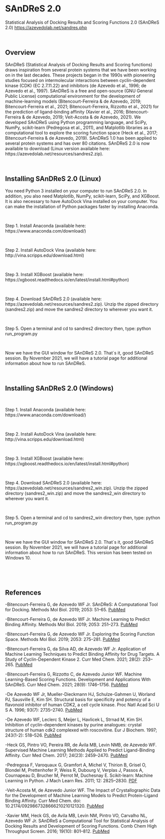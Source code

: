 # SAnDReS 2.0
Statistical Analysis of Docking Results and Scoring Functions 2.0 (SAnDReS 2.0)
https://azevedolab.net/sandres.php
<P>&nbsp;</P>
<H2>Overview</H2>
SAnDReS (Statistical Analysis of Docking Results and Scoring functions) draws inspiration from several protein systems that we have been working on in the last decades. These projects began in the 1990s with pioneering studies focused on intermolecular interactions between cyclin-dependent kinase (CDK) (EC 2.7.11.22) and inhibitors (de Azevedo et al., 1996; de Azevedo et al., 1997). SAnDReS is a free and open-source (GNU General Public License) computational environment for the development of machine-learning models (Bitencourt-Ferreira & de Azevedo, 2019; Bitencourt-Ferreira et al., 2021; Bitencourt-Ferreira, Rizzotto et al., 2021) for the prediction of ligand-binding affinity (Xavier et al., 2016; Bitencourt-Ferreira & de Azevedo, 2019; Veit-Acosta & de Azevedo, 2021). We developed SAnDReS using Python programming language, and SciPy, NumPy, scikit-learn (Pedregosa et al., 2011), and Matplotlib libraries as a computational tool to explore the scoring function space (Heck et al., 2017; Bitencourt-Ferreira & de Azevedo, 2019). SAnDReS 1.0 has been applied to several protein systems and has over 80 citations. SAnDReS 2.0 is now available to download (Linux version available here: https://azevedolab.net/resources/sandres2.zip).

<P>&nbsp;</P>

<H2>Installing SAnDReS 2.0 (Linux)</H2>  
You need Python 3 installed on your computer to run SAnDReS 2.0. In addition, you also need Matplotlib, NumPy, scikit-learn, SciPy, and XGBoost. It is also necessary to have AutoDock Vina installed on your computer. You can make the installation of Python packages faster by installing Anaconda. 
<P>&nbsp;</P>
Step 1. Install Anaconda (available here: https://www.anaconda.com/download/)
<P>&nbsp;</P>
Step 2. Install AutoDock Vina (available here: http://vina.scripps.edu/download.html)
<P>&nbsp;</P>
Step 3. Install XGBoost (available here: https://xgboost.readthedocs.io/en/latest/install.html#python)
<P>&nbsp;</P>
Step 4. Download SAnDReS 2.0 (available here: https://azevedolab.net/resources/sandres2.zip). Unzip the zipped directory (sandres2.zip) and move the sandres2 directory to wherever you want it.
<P>&nbsp;</P>
Step 5. Open a terminal and cd to sandres2 directory then, type: python run_program.py 
<P>&nbsp;</P>
Now we have the GUI window for SAnDReS 2.0. That´s it, good SAnDReS session. By November 2021, we will have a tutorial page for additional information about how to run SAnDReS.
<P>&nbsp;</P>

<H2>Installing SAnDReS 2.0 (Windows)</H2>  
<P>&nbsp;</P>
Step 1. Install Anaconda (available here: https://www.anaconda.com/download/)
<P>&nbsp;</P>
Step 2. Install AutoDock Vina (available here: http://vina.scripps.edu/download.html)
<P>&nbsp;</P>
Step 3. Install XGBoost (available here: https://xgboost.readthedocs.io/en/latest/install.html#python)
<P>&nbsp;</P>
Step 4. Download SAnDReS 2.0 (available here: https://azevedolab.net/resources/sandres2_win.zip). Unzip the zipped directory (sandres2_win.zip) and move the sandres2_win directory to wherever you want it.
<P>&nbsp;</P>
Step 5. Open a terminal and cd to sandres2_win directory then, type: python run_program.py 
<P>&nbsp;</P>
Now we have the GUI window for SAnDReS 2.0. That´s it, good SAnDReS session. By November 2021, we will have a tutorial page for additional information about how to run SAnDReS. This version has been tested on Windows 10.
<P>&nbsp;</P>
<P>&nbsp;</P>
<H2>References</H2>

-Bitencourt-Ferreira G, de Azevedo WF Jr. SAnDReS: A Computational Tool for Docking. Methods Mol Biol. 2019; 2053: 51–65.   <a href="https://pubmed.ncbi.nlm.nih.gov/31452098/">PubMed</a>   

-Bitencourt-Ferreira G, de Azevedo WF Jr. Machine Learning to Predict Binding Affinity. Methods Mol Biol. 2019; 2053: 251–273.   <a href="https://pubmed.ncbi.nlm.nih.gov/31452110/">PubMed</a>   

-Bitencourt-Ferreira G, de Azevedo WF Jr. Exploring the Scoring Function Space. Methods Mol Biol. 2019; 2053: 275–281.   <a href="https://pubmed.ncbi.nlm.nih.gov/31452111/">PubMed</a>   

-Bitencourt-Ferreira G, da Silva AD, de Azevedo WF Jr. Application of Machine Learning Techniques to Predict Binding Affinity for Drug Targets. A Study of Cyclin-Dependent Kinase 2. Curr Med Chem. 2021; 28(2): 253–265.   <a href="https://pubmed.ncbi.nlm.nih.gov/31729287/">PubMed</a>   

-Bitencourt-Ferreira G, Rizzotto C, de Azevedo Junior WF. Machine Learning-Based Scoring Functions. Development and Applications With SAnDReS. Curr Med Chem. 2021; 28(9): 1746–1756.   <a href="https://pubmed.ncbi.nlm.nih.gov/32410551/">PubMed</a>   

-De Azevedo WF Jr, Mueller-Dieckmann HJ, Schulze-Gahmen U, Worland PJ, Sausville E, Kim SH. Structural basis for specificity and potency of a flavonoid inhibitor of human CDK2, a cell cycle kinase. Proc Natl Acad Sci U S A. 1996; 93(7): 2735–2740.   <a href="https://pubmed.ncbi.nlm.nih.gov/8610110/">PubMed</a>   

-De Azevedo WF, Leclerc S, Meijer L, Havlicek L, Strnad M, Kim SH. Inhibition of cyclin-dependent kinases by purine analogues: crystal structure of human cdk2 complexed with roscovitine. Eur J Biochem. 1997; 243(1-2): 518–526.   <a href="https://pubmed.ncbi.nlm.nih.gov/9030780/">PubMed</a>

-Heck GS, Pintro VO, Pereira RR, de Ávila MB, Levin NMB, de Azevedo WF. Supervised Machine Learning Methods Applied to Predict Ligand-Binding Affinity. Curr Med Chem. 2017; 24(23): 2459–2470.   <a href="https://pubmed.ncbi.nlm.nih.gov/28641555/">PubMed</a>   

-Pedregosa F, Varoquaux G, Gramfort A, Michel V, Thirion B, Grisel O, Blondel M, Prettenhofer P, Weiss R, Dubourg V, Verplas J, Passos A, Cournapeau D, Brucher M, Perrot M, Duchesnay E. Scikit-learn: Machine Learning in Python. J Mach Learn Res. 2011; 12: 2825–2830.   <a href="https://www.jmlr.org/papers/volume12/pedregosa11a/pedregosa11a.pdf">PDF</a>    

-Veit-Acosta M, de Azevedo Junior WF. The Impact of Crystallographic Data for the Development of Machine Learning Models to Predict Protein-Ligand Binding Affinity. Curr Med Chem. doi: 10.2174/0929867328666210210121320.   <a href="https://pubmed.ncbi.nlm.nih.gov/33568025/">PubMed</a>   
  
-Xavier MM, Heck GS, de Avila MB, Levin NM, Pintro VO, Carvalho NL, Azevedo WF Jr. SAnDReS a Computational Tool for Statistical Analysis of Docking Results and Development of Scoring Functions. Comb Chem High Throughput Screen. 2016; 19(10): 801–812.   <a href="https://www.ncbi.nlm.nih.gov/pubmed/27686428">PubMed</a>
